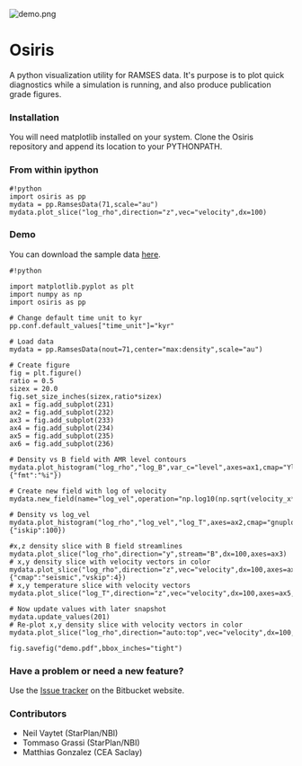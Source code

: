 ![demo.png](https://bitbucket.org/repo/jq5boX/images/2936418214-demo.png)

# Osiris #

A python visualization utility for RAMSES data. It's purpose is to plot quick diagnostics while a simulation is running, and also produce publication grade figures.

### Installation ###

You will need matplotlib installed on your system. Clone the Osiris repository and append its location to your PYTHONPATH.

### From within ipython ###

```
#!python
import osiris as pp
mydata = pp.RamsesData(71,scale="au")
mydata.plot_slice("log_rho",direction="z",vec="velocity",dx=100)
```

### Demo ###

You can download the sample data [here](http://www.nbi.dk/~nvaytet/osiris/ramses_sample_data.tar.gz).

```
#!python

import matplotlib.pyplot as plt
import numpy as np
import osiris as pp

# Change default time unit to kyr
pp.conf.default_values["time_unit"]="kyr"

# Load data
mydata = pp.RamsesData(nout=71,center="max:density",scale="au")

# Create figure
fig = plt.figure()
ratio = 0.5
sizex = 20.0
fig.set_size_inches(sizex,ratio*sizex)
ax1 = fig.add_subplot(231)
ax2 = fig.add_subplot(232)
ax3 = fig.add_subplot(233)
ax4 = fig.add_subplot(234)
ax5 = fig.add_subplot(235)
ax6 = fig.add_subplot(236)

# Density vs B field with AMR level contours
mydata.plot_histogram("log_rho","log_B",var_c="level",axes=ax1,cmap="YlGnBu",contour_args={"fmt":"%i"})

# Create new field with log of velocity
mydata.new_field(name="log_vel",operation="np.log10(np.sqrt(velocity_x**2+velocity_y**2+velocity_z**2))",unit="cm/s",label="log(Velocity)")

# Density vs log_vel
mydata.plot_histogram("log_rho","log_vel","log_T",axes=ax2,cmap="gnuplot",scatter=True,outline=True,scatter_args={"iskip":100})

#x,z density slice with B field streamlines
mydata.plot_slice("log_rho",direction="y",stream="B",dx=100,axes=ax3)
# x,y density slice with velocity vectors in color
mydata.plot_slice("log_rho",direction="z",vec="velocity",dx=100,axes=ax4,vec_args={"cmap":"seismic","vskip":4})
# x,y temperature slice with velocity vectors
mydata.plot_slice("log_T",direction="z",vec="velocity",dx=100,axes=ax5,cmap="hot")

# Now update values with later snapshot
mydata.update_values(201)
# Re-plot x,y density slice with velocity vectors in color
mydata.plot_slice("log_rho",direction="auto:top",vec="velocity",dx=100,axes=ax6)

fig.savefig("demo.pdf",bbox_inches="tight")

```

### Have a problem or need a new feature? ###

Use the [Issue tracker](https://bitbucket.org/nvaytet/osiris/issues) on the Bitbucket website.

### Contributors ###

* Neil Vaytet (StarPlan/NBI)
* Tommaso Grassi (StarPlan/NBI)
* Matthias Gonzalez (CEA Saclay)